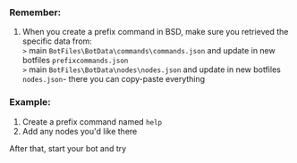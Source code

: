 ### Remember:
1. When you create a prefix command in BSD, make sure you retrieved the specific data from:  
`>` main `BotFiles\BotData\commands\commands.json` and update in new botfiles `prefixcommands.json`  
`>` main `BotFiles\BotData\nodes\nodes.json` and update in new botfiles `nodes.json`- there you can copy-paste everything

### Example:
1. Create a prefix command named `help`
2. Add any nodes you'd like there

After that, start your bot and try